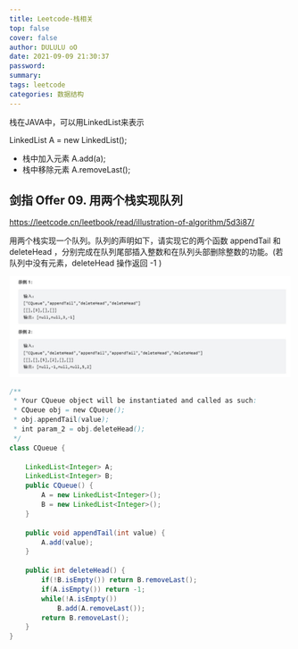 ```yaml
---
title: Leetcode-栈相关
top: false
cover: false
author: DULULU oO
date: 2021-09-09 21:30:37
password:
summary:
tags: leetcode
categories: 数据结构
---
```


栈在JAVA中，可以用LinkedList来表示

LinkedList<Integer> A = new LinkedList<Integer>(); 
- 栈中加入元素
    A.add(a);
- 栈中移除元素
    A.removeLast();

## 剑指 Offer 09. 用两个栈实现队列

https://leetcode.cn/leetbook/read/illustration-of-algorithm/5d3i87/

用两个栈实现一个队列。队列的声明如下，请实现它的两个函数 appendTail 和 deleteHead ，分别完成在队列尾部插入整数和在队列头部删除整数的功能。(若队列中没有元素，deleteHead 操作返回 -1 )

![剑指offer09](/img/posts/Leetcode/offer09.jpg)

```java
/**
 * Your CQueue object will be instantiated and called as such:
 * CQueue obj = new CQueue();
 * obj.appendTail(value);
 * int param_2 = obj.deleteHead();
 */
class CQueue {

    LinkedList<Integer> A;
    LinkedList<Integer> B;
    public CQueue() {
        A = new LinkedList<Integer>();
        B = new LinkedList<Integer>();
    }
    
    public void appendTail(int value) {
        A.add(value);
    }
    
    public int deleteHead() {
        if(!B.isEmpty()) return B.removeLast();
        if(A.isEmpty()) return -1;
        while(!A.isEmpty())
            B.add(A.removeLast());
        return B.removeLast();
    }
}

```